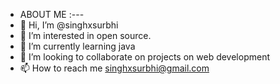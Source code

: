 - ABOUT ME :---
- 👋 Hi, I’m @singhxsurbhi
- 👀 I’m interested in open source.
- 🌱 I’m currently learning java
- 💞️ I’m looking to collaborate on projects on web development
- 📫 How to reach me singhxsurbhi@gmail.com

<!---
singhxsurbhi/singhxsurbhi is a ✨ special ✨ repository because its `README.md` (this file) appears on your GitHub profile.
You can click the Preview link to take a look at your changes.
--->

